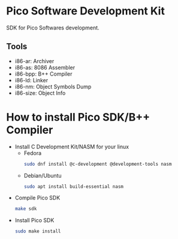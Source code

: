 # Pico Software Development Kit

SDK for Pico Softwares development.

## Tools

- i86-ar: Archiver
- i86-as: 8086 Assembler
- i86-bpp: B++ Compiler
- i86-ld: Linker
- i86-nm: Object Symbols Dump
- i86-size: Object Info

# How to install Pico SDK/B++ Compiler

- Install C Development Kit/NASM for your linux
    - Fedora
        ```sh
        sudo dnf install @c-development @development-tools nasm
        ```
    - Debian/Ubuntu
        ```sh
        sudo apt install build-essential nasm
        ```
- Compile Pico SDK
    ```sh
    make sdk
    ```
- Install Pico SDK
    ```sh
    sudo make install
    ```